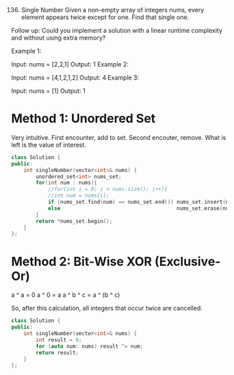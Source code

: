 136. Single Number
Given a non-empty array of integers nums, every element appears twice except for one. Find that single one.

Follow up: Could you implement a solution with a linear runtime complexity and without using extra memory?

Example 1:

Input: nums = [2,2,1]
Output: 1
Example 2:

Input: nums = [4,1,2,1,2]
Output: 4
Example 3:

Input: nums = [1]
Output: 1
 
# Method 1: Unordered Set
Very intuitive. First encounter, add to set. Second encouter, remove. What is left is the value of interest.
```c++
class Solution {
public:
    int singleNumber(vector<int>& nums) {
        unordered_set<int> nums_set;
        for(int num : nums){
            //for(int i = 0; i < nums.size(); i++){
            //int num = nums[i];
            if (nums_set.find(num) == nums_set.end()) nums_set.insert(num);
            else                                      nums_set.erase(num);
        }
        return *nums_set.begin();
    }
};
```

# Method 2: Bit-Wise XOR (Exclusive-Or)
a ^ a = 0
a ^ 0 = a
a ^ b ^ c = a ^ (b ^ c)

So, after this calculation, all integers that occur twice are cancelled.

```c++
class Solution {
public:
    int singleNumber(vector<int>& nums) {
        int result = 0;
        for (auto num: nums) result ^= num;
        return result;
    }
};
```